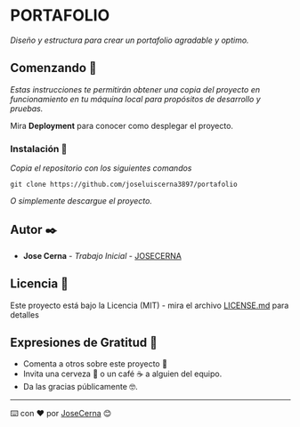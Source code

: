 # PORTAFOLIO

_Diseño y estructura para crear un portafolio agradable y optimo._

## Comenzando 🚀

_Estas instrucciones te permitirán obtener una copia del proyecto en
funcionamiento en tu máquina local para propósitos de desarrollo y pruebas._

Mira **Deployment** para conocer como desplegar el proyecto.

### Instalación 🔧

_Copia el repositorio con los siguientes comandos_

```
git clone https://github.com/joseluiscerna3897/portafolio
```

_O simplemente descargue el proyecto._

## Autor ✒️

- **Jose Cerna** - _Trabajo Inicial_ -
  [JOSECERNA](https://github.com/joseluiscerna3897)

## Licencia 📄

Este proyecto está bajo la Licencia (MIT) - mira el archivo
[LICENSE.md](LICENSE.md) para detalles

## Expresiones de Gratitud 🎁

- Comenta a otros sobre este proyecto 📢
- Invita una cerveza 🍺 o un café ☕ a alguien del equipo.
- Da las gracias públicamente 🤓.

---

⌨️ con ❤️ por [JoseCerna](https://github.com/joseluiscerna3897) 😊

